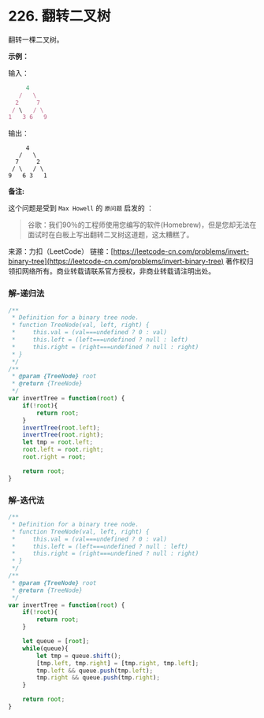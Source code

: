 # 226. 翻转二叉树

翻转一棵二叉树。

**示例：**

输入：
```js
     4
   /   \
  2     7
 / \   / \
1   3 6   9
```
输出：
```
     4
   /   \
  7     2
 / \   / \
9   6 3   1
```
**备注:**

这个问题是受到 `Max Howell` 的 `原问题` 启发的 ：

>谷歌：我们90％的工程师使用您编写的软件(Homebrew)，但是您却无法在面试时在白板上写出翻转二叉树这道题，这太糟糕了。


来源：力扣（LeetCode）
链接：[https://leetcode-cn.com/problems/invert-binary-tree](https://leetcode-cn.com/problems/invert-binary-tree)
著作权归领扣网络所有。商业转载请联系官方授权，非商业转载请注明出处。

### 解-递归法
```js
/**
 * Definition for a binary tree node.
 * function TreeNode(val, left, right) {
 *     this.val = (val===undefined ? 0 : val)
 *     this.left = (left===undefined ? null : left)
 *     this.right = (right===undefined ? null : right)
 * }
 */
/**
 * @param {TreeNode} root
 * @return {TreeNode}
 */
var invertTree = function(root) {
	if(!root){
		return root;
	}
	invertTree(root.left);
	invertTree(root.right);
	let tmp = root.left;
	root.left = root.right;
	root.right = root;

	return root;
}
```

### 解-迭代法
```js
/**
 * Definition for a binary tree node.
 * function TreeNode(val, left, right) {
 *     this.val = (val===undefined ? 0 : val)
 *     this.left = (left===undefined ? null : left)
 *     this.right = (right===undefined ? null : right)
 * }
 */
/**
 * @param {TreeNode} root
 * @return {TreeNode}
 */
var invertTree = function(root) {
	if(!root){
		return root;
	}

	let queue = [root];
	while(queue){
		let tmp = queue.shift();
		[tmp.left, tmp.right] = [tmp.right, tmp.left];
		tmp.left && queue.push(tmp.left);
		tmp.right && queue.push(tmp.right);
	}

	return root;
}
```